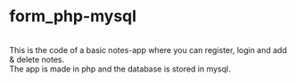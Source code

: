 # form_php-mysql
<br>
This is the code of a basic notes-app where you can register, login and add & delete notes.<br/>The app is made in php and the database is stored in mysql.

